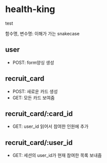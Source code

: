 # health-king
test

함수명, 변수명: 이해가 가는 snakecase

## user
- POST: form양싱 생성


## recruit_card
- POST: 새로운 카드 생성
- GET: 모든 카드 보여줌

## recruit_card/:card_id 
- GET: user_id 읽어서 참여한 인원에 추가

## recruit_card/:user_id
- GET: 세션의 user_id가 현재 참여한 목록 보내줌
